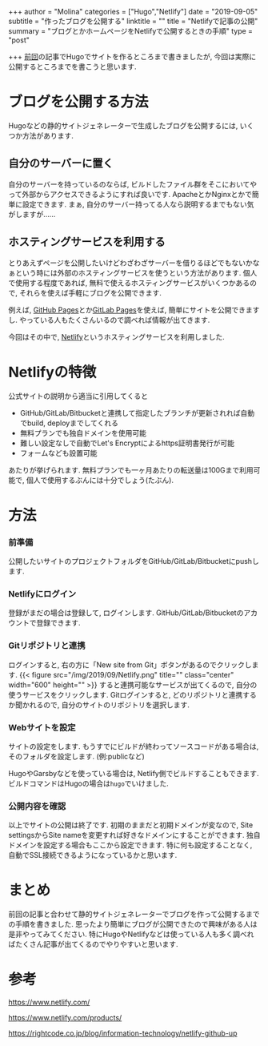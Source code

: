 +++
author = "Molina"
categories = ["Hugo","Netlify"]
date = "2019-09-05"
subtitle = "作ったブログを公開する"
linktitle = ""
title = "Netlifyで記事の公開"
summary = "ブログとかホームページをNetlifyで公開するときの手順"
type = "post"

+++
[前回](/blog/hugoでブログ的なものを作る/)の記事でHugoでサイトを作るところまで書きましたが, 今回は実際に公開するところまでを書こうと思います. 

# ブログを公開する方法
Hugoなどの静的サイトジェネレーターで生成したブログを公開するには, いくつか方法があります.
## 自分のサーバーに置く
自分のサーバーを持っているのならば, ビルドしたファイル群をそこにおいてやって外部からアクセスできるようにすれば良いです. ApacheとかNginxとかで簡単に設定できます. 
まぁ, 自分のサーバー持ってる人なら説明するまでもない気がしますが……
## ホスティングサービスを利用する
とりあえずページを公開したいけどわざわざサーバーを借りるほどでもないかなぁという時には外部のホスティングサービスを使うという方法があります. 個人で使用する程度であれば, 無料で使えるホスティングサービスがいくつかあるので, それらを使えば手軽にブログを公開できます. 

例えば, [GitHub Pages](https://pages.github.com/)とか[GitLab Pages](https://docs.gitlab.com/ee/user/project/pages/)を使えば, 簡単にサイトを公開できますし. やっている人もたくさんいるので調べれば情報が出てきます. 

今回はその中で, [Netlify](https://www.netlify.com/)というホスティングサービスを利用しました. 

# Netlifyの特徴
公式サイトの説明から適当に引用してくると

- GitHub/GitLab/Bitbucketと連携して指定したブランチが更新されれば自動でbuild, deployまでしてくれる
- 無料プランでも独自ドメインを使用可能
- 難しい設定なしで自動でLet's Encryptによるhttps証明書発行が可能
- フォームなども設置可能

あたりが挙げられます.
無料プランでも一ヶ月あたりの転送量は100Gまで利用可能で, 個人で使用するぶんには十分でしょう(たぶん). 

# 方法
### 前準備
公開したいサイトのプロジェクトフォルダをGitHub/GitLab/Bitbucketにpushします. 
### Netlifyにログイン
登録がまだの場合は登録して, ログインします.
GitHub/GitLab/Bitbucketのアカウントで登録できます. 
### Gitリポジトリと連携
ログインすると, 右の方に「New site from Git」ボタンがあるのでクリックします.
{{< figure src="/img/2019/09/Netlify.png" title="" class="center" width="600" height="" >}}
すると連携可能なサービスが出てくるので, 自分の使うサービスをクリックします.
Gitログインすると, どのリポジトリと連携するか聞かれるので, 自分のサイトのリポジトリを選択します.
### Webサイトを設定
サイトの設定をします. もうすでにビルドが終わってソースコードがある場合は, そのフォルダを設定します. (例:publicなど)

HugoやGarsbyなどを使っている場合は, Netlify側でビルドすることもできます. ビルドコマンドはHugoの場合は``hugo``でいけました.

### 公開内容を確認
以上でサイトの公開は終了です. 初期のままだと初期ドメインが変なので, Site settingsからSite nameを変更すれば好きなドメインにすることができます.
独自ドメインを設定する場合もここから設定できます.
特に何も設定することなく, 自動でSSL接続できるようになっているかと思います.

# まとめ
前回の記事と合わせて静的サイトジェネレーターでブログを作って公開するまでの手順を書きました. 思ったより簡単にブログが公開できたので興味がある人は是非やってみてください. 特にHugoやNetlifyなどは使っている人も多く調べればたくさん記事が出てくるのでやりやすいと思います.

# 参考
https://www.netlify.com/   

https://www.netlify.com/products/   

https://rightcode.co.jp/blog/information-technology/netlify-github-up
